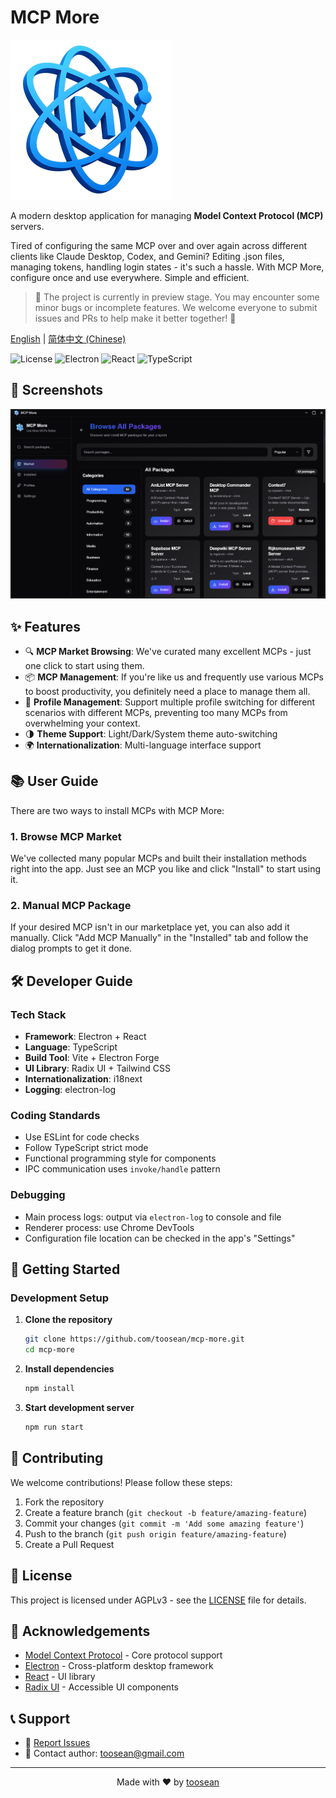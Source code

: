 # MCP More

<img src="./assets/icon.png" alt="MCP More Icon" width="256" height="256" />

A modern desktop application for managing **Model Context Protocol (MCP)** servers.

Tired of configuring the same MCP over and over again across different clients like Claude Desktop, Codex, and Gemini? Editing .json files, managing tokens, handling login states - it's such a hassle. With MCP More, configure once and use everywhere. Simple and efficient.

> 🚧 The project is currently in preview stage. You may encounter some minor bugs or incomplete features. We welcome everyone to submit issues and PRs to help make it better together! 🎉

[English](./README.md) | [简体中文 (Chinese)](./README.zh-CN.md)

![License](https://img.shields.io/badge/license-AGPLv3-blue.svg)
![Electron](https://img.shields.io/badge/Electron-38.0.0-green.svg)
![React](https://img.shields.io/badge/React-18.3.1-orange.svg)
![TypeScript](https://img.shields.io/badge/TypeScript-4.8.4-red.svg)

## 📸 Screenshots

<img src="./screenshots/homepage.png" alt="MCP More Screenshot" width="768" />

## ✨ Features

- 🔍 **MCP Market Browsing**: We've curated many excellent MCPs - just one click to start using them.
- 📦 **MCP Management**: If you're like us and frequently use various MCPs to boost productivity, you definitely need a place to manage them all.
- 👤 **Profile Management**: Support multiple profile switching for different scenarios with different MCPs, preventing too many MCPs from overwhelming your context.
- 🌗 **Theme Support**: Light/Dark/System theme auto-switching
- 🌍 **Internationalization**: Multi-language interface support

## 📚 User Guide

There are two ways to install MCPs with MCP More:

### 1. Browse MCP Market

We've collected many popular MCPs and built their installation methods right into the app. Just see an MCP you like and click "Install" to start using it.

### 2. Manual MCP Package

If your desired MCP isn't in our marketplace yet, you can also add it manually. Click "Add MCP Manually" in the "Installed" tab and follow the dialog prompts to get it done.

## 🛠️ Developer Guide

### Tech Stack

* **Framework**: Electron + React
* **Language**: TypeScript
* **Build Tool**: Vite + Electron Forge
* **UI Library**: Radix UI + Tailwind CSS
* **Internationalization**: i18next
* **Logging**: electron-log

### Coding Standards

* Use ESLint for code checks
* Follow TypeScript strict mode
* Functional programming style for components
* IPC communication uses `invoke/handle` pattern

### Debugging

* Main process logs: output via `electron-log` to console and file
* Renderer process: use Chrome DevTools
* Configuration file location can be checked in the app's "Settings"

## 🚀 Getting Started

### Development Setup

1. **Clone the repository**

   ```bash
   git clone https://github.com/toosean/mcp-more.git
   cd mcp-more
   ```

2. **Install dependencies**

   ```bash
   npm install
   ```

3. **Start development server**

   ```bash
   npm run start
   ```

## 🤝 Contributing

We welcome contributions! Please follow these steps:

1. Fork the repository
2. Create a feature branch (`git checkout -b feature/amazing-feature`)
3. Commit your changes (`git commit -m 'Add some amazing feature'`)
4. Push to the branch (`git push origin feature/amazing-feature`)
5. Create a Pull Request

## 📄 License

This project is licensed under AGPLv3 - see the [LICENSE](LICENSE) file for details.

## 🙏 Acknowledgements

* [Model Context Protocol](https://modelcontextprotocol.io/) - Core protocol support
* [Electron](https://electronjs.org/) - Cross-platform desktop framework
* [React](https://reactjs.org/) - UI library
* [Radix UI](https://radix-ui.com/) - Accessible UI components

## 📞 Support

- 🐛 [Report Issues](https://github.com/toosean/mcp-more/issues)
- 📧 Contact author: toosean@gmail.com

---

<div align="center">
Made with ❤️ by <a href="https://github.com/toosean">toosean</a>
</div>  